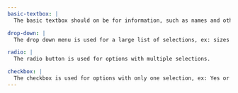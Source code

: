 ```yaml
---
basic-textbox: |
  The basic textbox should on be for information, such as names and other basic information that is needed to be typed in.

drop-down: |
  The drop down menu is used for a large list of selections, ex: sizes for clothing selections.

radio: |
  The radio button is used for options with multiple selections.

checkbox: |
  The checkbox is used for options with only one selection, ex: Yes or No
---
```

